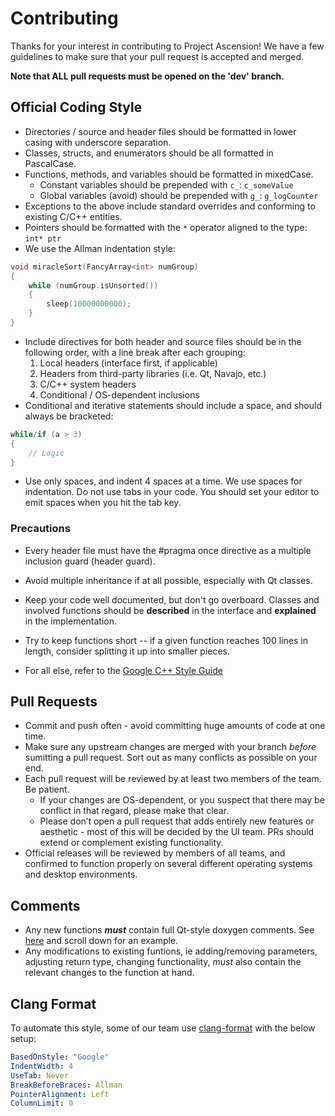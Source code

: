 # Contributing

Thanks for your interest in contributing to Project Ascension! We have a few guidelines to make sure that your pull request is accepted and merged.

**Note that ALL pull requests must be opened on the 'dev' branch.**

## Official Coding Style

- Directories / source and header files should be formatted in lower casing with underscore separation.
- Classes, structs, and enumerators should be all formatted in PascalCase.
- Functions, methods, and variables should be formatted in mixedCase.
    - Constant variables should be prepended with `c_`: `c_someValue`
    - Global variables (avoid) should be prepended with `g_`: `g_logCounter`
- Exceptions to the above include standard overrides and conforming to existing C/C++ entities.
- Pointers should be formatted with the `*` operator aligned to the type: `int* ptr`
- We use the Allman indentation style:
```C++
void miracleSort(FancyArray<int> numGroup)
{
    while (numGroup.isUnsorted())
    {
        sleep(10000000000);
    }
}
```
- Include directives for both header and source files should be in the following order, with a line break after each grouping:
    1. Local headers (interface first, if applicable)
    2. Headers from third-party libraries (i.e. Qt, Navajo, etc.)
    3. C/C++ system headers
    4. Conditional / OS-dependent inclusions
- Conditional and iterative statements should include a space, and should always be bracketed:
```C++
while/if (a > 3) 
{
    // Logic
}
```
- Use only spaces, and indent 4 spaces at a time. We use spaces for indentation. Do not use tabs in your code. You should set your editor to emit spaces when you hit the tab key.

### Precautions
- Every header file must have the #pragma once directive as a multiple inclusion guard (header guard).
- Avoid multiple inheritance if at all possible, especially with Qt classes.
- Keep your code well documented, but don't go overboard. Classes and involved functions should be **described** in the interface and **explained** in the implementation.
- Try to keep functions short -- if a given function reaches 100 lines in length, consider splitting it up into smaller pieces.

- For all else, refer to the [Google C++ Style Guide](https://google-styleguide.googlecode.com/svn/trunk/cppguide.html)

## Pull Requests
- Commit and push often - avoid committing huge amounts of code at one time.
- Make sure any upstream changes are merged with your branch *before* sumitting a pull request. Sort out as many conflicts as possible on your end.
- Each pull request will be reviewed by at least two members of the team. Be patient.
    - If your changes are OS-dependent, or you suspect that there may be conflict in that regard, please make that clear.
    - Please don’t open a pull request that adds entirely new features or aesthetic - most of this will be decided by the UI team. PRs should extend or complement existing functionality.
- Official releases will be reviewed by members of all teams, and confirmed to function properly on several different operating systems and desktop environments.    

## Comments
- Any new functions ___must___ contain full Qt-style doxygen comments. See [here](http://www.stack.nl/~dimitri/doxygen/manual/docblocks.html#cppblock) and scroll down for an example.
- Any modifications to existing funtions, ie adding/removing parameters, adjusting return type, changing functionality, *_must_* also contain the relevant changes to the function at hand.

## Clang Format

To automate this style, some of our team use [clang-format](http://clang.llvm.org/docs/ClangFormat.html) with the below setup:  
```YAML
BasedOnStyle: "Google"  
IndentWidth: 4
UseTab: Never   
BreakBeforeBraces: Allman  
PointerAlignment: Left
ColumnLimit: 0
```
